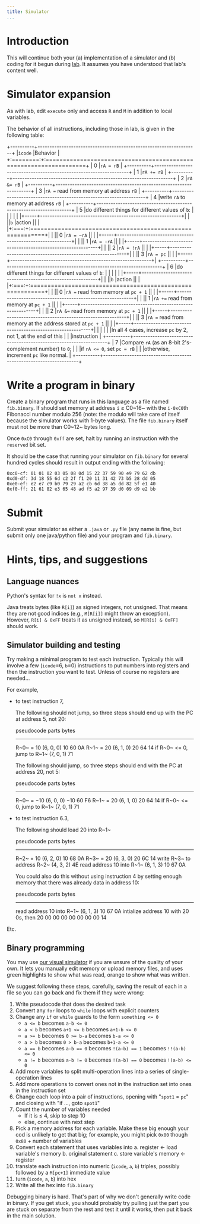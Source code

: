 ```yaml
---
title: Simulator
...
```


# Introduction

This will continue both your (a) implementation of a simulator and (b) coding for it
begun during [lab](lab04-simulator.html). It assumes you have understood that lab's content well.

# Simulator expansion

As with lab, edit `execute` only and access `R` and `M` in addition to local variables.

The behavior of all instructions, including those in lab, is given in the following table:

+----------+-------------------------------------------------------------------+
|`icode`   |Behavior                                                           |
+:========:+:==================================================================+
|   0      |`rA = rB`                                                          |
+----------+-------------------------------------------------------------------+
|   1      |`rA += rB`                                                         |
+----------+-------------------------------------------------------------------+
|   2      |`rA &= rB`                                                         |
+----------+-------------------------------------------------------------------+
|   3      |`rA =` read from memory at address `rB`                            |
+----------+-------------------------------------------------------------------+
|   4      |write `rA` to memory at address `rB`                               |
+----------+-------------------------------------------------------------------+
|   5      |do different things for different values of `b`:                   |
|          |                                                                   |
|          |+-----+-----------------------------------------------------------+|
|          ||`b`  |action                                                     ||
|          |+:===:+:==========================================================+|
|          || 0   |`rA = ~rA`                                                 ||
|          |+-----+-----------------------------------------------------------+|
|          || 1   |`rA = -rA`                                                 ||
|          |+-----+-----------------------------------------------------------+|
|          || 2   |`rA = !rA`                                                 ||
|          |+-----+-----------------------------------------------------------+|
|          || 3   |`rA = pc`                                                  ||
|          |+-----+-----------------------------------------------------------+|
+----------+-------------------------------------------------------------------+
|   6      |do different things for different values of `b`:                   |
|          |                                                                   |
|          |+-----+-----------------------------------------------------------+|
|          ||`b`  |action                                                     ||
|          |+:===:+:==========================================================+|
|          || 0   |`rA =` read from memory at `pc + 1`                        ||
|          |+-----+-----------------------------------------------------------+|
|          || 1   |`rA +=` read from memory at `pc + 1`                       ||
|          |+-----+-----------------------------------------------------------+|
|          || 2   |`rA &=` read from memory at `pc + 1`                       ||
|          |+-----+-----------------------------------------------------------+|
|          || 3   |`rA =` read from memory at the address stored at `pc + 1`  ||
|          |+-----+-----------------------------------------------------------+|
|          |                                                                   |
|          |In all 4 cases, increase `pc` by 2, not 1, at the end of this      |
|          |instruction                                                        |
+----------+-------------------------------------------------------------------+
|   7      |Compare `rA` (as an 8-bit 2's-complement number) to `0`;           |
|          |if `rA <= 0`, set `pc = rB`                                        |
|          |otherwise, increment `pc` like normal.                             |
+----------+-------------------------------------------------------------------+

# Write a program in binary

Create a binary program that runs in this language as a file named `fib.binary`.
If should set memory at address `i` ≥ C0~16~ with the `i-0xC0`th Fibonacci number modulo 256
(note: the modulo will take care of itself because the simulator works with 1-byte values).
The file `fib.binary` itself must not be more than C0~12~ bytes long.

Once `0xC0` through `0xff` are set, halt by running an instruction with the `reserved` bit set.

It should be the case that running your simulator on `fib.binary` for several hundred cycles should result in output ending with the following:


    0xc0-cf: 01 01 02 03 05 08 0d 15 22 37 59 90 e9 79 62 db
    0xd0-df: 3d 18 55 6d c2 2f f1 20 11 31 42 73 b5 28 dd 05
    0xe0-ef: e2 e7 c9 b0 79 29 a2 cb 6d 38 a5 dd 82 5f e1 40
    0xf0-ff: 21 61 82 e3 65 48 ad f5 a2 97 39 d0 09 d9 e2 bb

# Submit

Submit your simulator as either a `.java` or `.py` file (any name is fine, but submit only one java/python file) and your program and `fib.binary`.

# Hints, tips, and suggestions

## Language nuances

Python's syntax for `!x` is `not x` instead.

Java treats bytes (like `R[i]`) as signed integers, not unsigned.
That means they are not good indices (e.g., `M[R[i]]` might throw an exception).
However, `R[i] & 0xFF` treats it as unsigned instead,
so `M[R[i] & 0xFF]` should work.


## Simulator building and testing

Try making a minimal program to test each instruction.
Typically this will involve a few (`icode`=6, `b`=0) instructions to put numbers into registers
and then the instruction you want to test.
Unless of course no registers are needed...

For example,
    
- to test instruction 7,
    
    The following should not jump, so three steps should end up with the PC at address 5, not 20:
    
    pseudocode                  parts           bytes
    --------------------------  ------------    -------------
    R~0~ = 10                   (6, 0, 0) 10    60 0A
    R~1~ = 20                   (6, 1, 0) 20    64 14
    if R~0~ <= 0, jump to R~1~  (7, 0, 1)       71

    The following should jump, so three steps should end with the PC at address 20, not 5:
        
    pseudocode                  parts           bytes
    --------------------------  ------------    -------------
    R~0~ = −10                  (6, 0, 0) −10   60 F6
    R~1~ = 20                   (6, 1, 0) 20    64 14
    if R~0~ <= 0, jump to R~1~  (7, 0, 1)       71

- to test instruction 6.3,
    
    The following should load 20 into R~1~
    
    pseudocode                  parts           bytes
    --------------------------  ------------    -------------
    R~2~ = 10                   (6, 2, 0) 10    68 0A
    R~3~ = 20                   (6, 3, 0) 20    6C 14
    write R~3~ to address R~2~  (4, 3, 2)       4E
    read address 10 into R~1~   (6, 1, 3) 10    67 0A
    
    You could also do this without using instruction 4
    by setting enough memory that there was already data in address 10:
    
    pseudocode                      parts           bytes
    ----------------------------    ------------    ------------------------
    read address 10 into R~1~       (6, 1, 3) 10    67 0A
    intialize address 10 with 20    0s, then 20     00 00 00 00 00 00 00 14
    
    
Etc.

## Binary programming

You may use [our visual simulator](files/toy-isa-sim.html) if you are unsure of the quality of your own. It lets you manually edit memory or upload memory files, and uses green highlights to show what was read, orange to show what was written.

We suggest following these steps, carefully, saving the result of each in a file so you can go back and fix them if they were wrong:

1. Write pseudocode that does the desired task
2. Convert any `for` loops to `while` loops with explicit counters
3. Change any `if` or `while` guards to the form `something <= 0`
    - `a <= b` becomes `a-b <= 0`
    - `a < b` becomes `a+1 <= b` becomes `a+1-b <= 0`
    - `a >= b` becomes `0 >= b-a` becomes `b-a <= 0`
    - `a > b` becomes `0 > b-a` becomes `b+1-a <= 0`
    - `a == b` becomes `a-b == 0` becomes `!(a-b) == 1` becomes `!!(a-b) <= 0`
    - `a != b` becomes `a-b != 0` becomes `!(a-b) == 0` becomes `!(a-b) <= 0`
4. Add more variables to split multi-operation lines into a series of single-operation lines
5. Add more operations to convert ones not in the instruction set into ones in the instruction set
6. Change each loop into a pair of instructions, opening with "`spot1` = `pc`" and closing with "if ..., goto `spot1`"
7. Count the number of variables needed
    - If it is ≤ 4, skip to step 10
    - else, continue with next step
8. Pick a memory address for each variable. Make these big enough your cod is unlikely to get that big; for example, you might pick `0x80` though `0x80` + number of variables
9. Convert each statement that uses variables into
    a. register ← load variable's memory
    b. original statement
    c. store variable's memory ← register
10. translate each instruction into numeric (`icode`, `a`, `b`) triples, possibly followed by a `M[pc+1]` immediate value
11. turn (`icode`, `a`, `b`) into hex
12. Write all the hex into `fib.binary`

Debugging binary is hard. That's part of why we don't generally write code in binary. If you get stuck, you should probably try pulling just the part you are stuck on separate from the rest and test it until it works, then put it back in the main solution.
